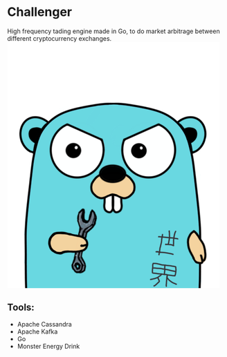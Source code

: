 # Challenger
High frequency tading engine made in Go, to do market arbitrage between different cryptocurrency exchanges.
![Mascot](gopher.png)
## Tools:
* Apache Cassandra
* Apache Kafka
* Go
* Monster Energy Drink

